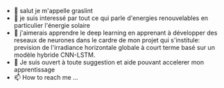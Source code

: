 - 👋 salut je m'appelle graslint
- 👀 je suis interessé par tout ce qui parle d'energies renouvelables en particulier l'énergie solaire
- 🌱 j'aimerais apprendre le deep learning en apprenant à développer des reseaux de neurones dans le cardre de mon projet qui s'institule: prevision de l'irradiance horizontale globale à court terme basé sur un modèle hybride CNN-LSTM.
- 💞️ Je suis ouvert à toute suggestion et aide pouvant accelerer mon apprentissage
- 📫 How to reach me ...

<!---
graslint/graslint is a ✨ special ✨ repository because its `README.md` (this file) appears on your GitHub profile.
You can click the Preview link to take a look at your changes.
--->
